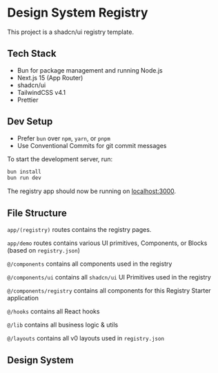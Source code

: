 # Design System Registry

This project is a shadcn/ui registry template.

## Tech Stack

- Bun for package management and running Node.js
- Next.js 15 (App Router)
- shadcn/ui
- TailwindCSS v4.1
- Prettier

## Dev Setup

- Prefer `bun` over `npm`, `yarn`, or `pnpm`
- Use Conventional Commits for git commit messages

To start the development server, run:

```bash
bun install
bun run dev
```

The registry app should now be running on [localhost:3000](http://localhost:3000).

## File Structure

`app/(registry)` routes contains the registry pages.

`app/demo` routes contains various UI primitives, Components, or Blocks (based on `registry.json`)

`@/components` contains all components used in the registry

`@/components/ui` contains all `shadcn/ui` UI Primitives used in the registry

`@/components/registry` contains all components for this Registry Starter application

`@/hooks` contains all React hooks

`@/lib` contains all business logic & utils

`@/layouts` contains all v0 layouts used in `registry.json`

## Design System

<!-- TODO: Add Design System description, tokens, and files -->

